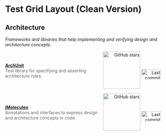# Test Grid Layout (Clean Version)

## Architecture

_Frameworks and libraries that help implementing and verifying design and architecture concepts._

<div style="display: grid; grid-template-columns: 1fr auto; gap: 16px; margin: 12px 0; align-items: center;">
  <div>
    <strong><a href="https://github.com/TNG/ArchUnit">ArchUnit</a></strong><br>
    <span style="color: #666;">Test library for specifying and asserting architecture rules.</span>
  </div>
  <div style="text-align: right;">
    <img src="https://img.shields.io/github/stars/TNG/ArchUnit?style=for-the-badge&label=" alt="GitHub stars" width="120">
    <img src="https://img.shields.io/github/last-commit/TNG/ArchUnit?style=for-the-badge&label=" alt="Last commit" width="63" style="max-height: 32px;">
  </div>
</div>

<div style="display: grid; grid-template-columns: 1fr auto; gap: 16px; margin: 12px 0; align-items: center;">
  <div>
    <strong><a href="https://github.com/xmolecules/jmolecules">jMolecules</a></strong><br>
    <span style="color: #666;">Annotations and interfaces to express design and architecture concepts in code.</span>
  </div>
  <div style="text-align: right;">
    <img src="https://img.shields.io/github/stars/xmolecules/jmolecules?style=for-the-badge&label=" alt="GitHub stars" width="120">
    <img src="https://img.shields.io/github/last-commit/xmolecules/jmolecules?style=for-the-badge&label=" alt="Last commit" width="63" style="max-height: 32px;">
  </div>
</div>
